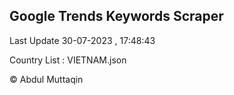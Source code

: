 

## Google Trends Keywords Scraper 
 
Last Update 30-07-2023 , 17:48:43

Country List :
VIETNAM.json



© Abdul Muttaqin 
